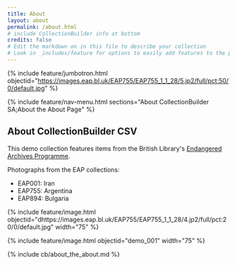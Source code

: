 ```yaml
---
title: About
layout: about
permalink: /about.html
# include CollectionBuilder info at bottom
credits: false
# Edit the markdown on in this file to describe your collection
# Look in _includes/feature for options to easily add features to the page
---
```


{% include feature/jumbotron.html objectid="https://images.eap.bl.uk/EAP755/EAP755_1_1_28/5.jp2/full/pct:50/0/default.jpg" %} 

{% include feature/nav-menu.html sections="About CollectionBuilder SA;About the About Page" %}

## About CollectionBuilder CSV

This demo collection features items from the British Library's [Endangered Archives Programme](https://eap.bl.uk).
 
Photographs from the EAP collections:

- EAP001: Iran
- EAP755: Argentina
- EAP894: Bulgaria

{% include feature/image.html objectid="dhttps://images.eap.bl.uk/EAP755/EAP755_1_1_28/4.jp2/full/pct:20/0/default.jpg" width="75" %}

{% include feature/image.html objectid="demo_001" width="75" %} 

<!-- IMPORTANT!!! DELETE this comment and the include below when you are finished editing this page for your collection. The include below introduces about page features. They will show up on your collection's about page until you delete it.  -->
{% include cb/about_the_about.md %} 
